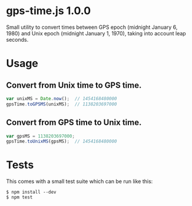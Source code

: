 # gps-time.js 1.0.0
Small utility to convert times between GPS epoch (midnight January 6, 1980) and Unix epoch (midnight January 1, 1970), taking into account leap seconds.

# Usage

## Convert from Unix time to GPS time.
```javascript
var unixMS = Date.now();  // 1454168480000
gpsTime.toGPSMS(unixMS);  // 1138203697000
```

## Convert from GPS time to Unix time.
```javascript
var gpsMS = 1138203697000;
gpsTime.toUnixMS(gpsMS);  // 1454168480000
```


# Tests
This comes with a small test suite which can be run like this:

```
$ npm install --dev
$ npm test
```